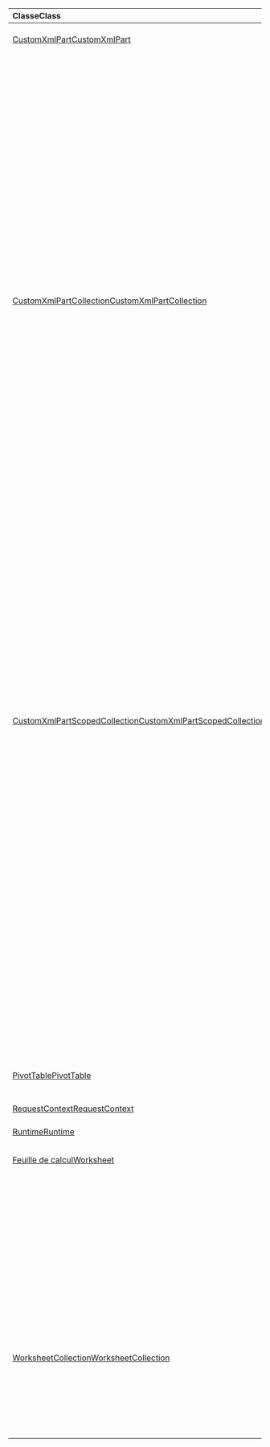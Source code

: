 | <span data-ttu-id="e6083-101">Classe</span><span class="sxs-lookup"><span data-stu-id="e6083-101">Class</span></span> | <span data-ttu-id="e6083-102">Champs</span><span class="sxs-lookup"><span data-stu-id="e6083-102">Fields</span></span> | <span data-ttu-id="e6083-103">Description</span><span class="sxs-lookup"><span data-stu-id="e6083-103">Description</span></span> |
|:---|:---|:---|
|[<span data-ttu-id="e6083-104">CustomXmlPart</span><span class="sxs-lookup"><span data-stu-id="e6083-104">CustomXmlPart</span></span>](/javascript/api/excel/excel.customxmlpart)|[<span data-ttu-id="e6083-105">delete()</span><span class="sxs-lookup"><span data-stu-id="e6083-105">delete()</span></span>](/javascript/api/excel/excel.customxmlpart#delete--)|<span data-ttu-id="e6083-106">Supprime la partie XML personnalisée.</span><span class="sxs-lookup"><span data-stu-id="e6083-106">Deletes the custom XML part.</span></span>|
||[<span data-ttu-id="e6083-107">getXml()</span><span class="sxs-lookup"><span data-stu-id="e6083-107">getXml()</span></span>](/javascript/api/excel/excel.customxmlpart#getxml--)|<span data-ttu-id="e6083-108">Obtient l’intégralité du contenu XML de la partie XML personnalisée.</span><span class="sxs-lookup"><span data-stu-id="e6083-108">Gets the custom XML part's full XML content.</span></span>|
||[<span data-ttu-id="e6083-109">id</span><span class="sxs-lookup"><span data-stu-id="e6083-109">id</span></span>](/javascript/api/excel/excel.customxmlpart#id)|<span data-ttu-id="e6083-110">ID de la partie XML personnalisée.</span><span class="sxs-lookup"><span data-stu-id="e6083-110">The custom XML part's ID.</span></span>|
||[<span data-ttu-id="e6083-111">namespaceUri</span><span class="sxs-lookup"><span data-stu-id="e6083-111">namespaceUri</span></span>](/javascript/api/excel/excel.customxmlpart#namespaceuri)|<span data-ttu-id="e6083-112">URI d’espace de noms de la partie XML personnalisée.</span><span class="sxs-lookup"><span data-stu-id="e6083-112">The custom XML part's namespace URI.</span></span>|
||[<span data-ttu-id="e6083-113">setXml(xml: string)</span><span class="sxs-lookup"><span data-stu-id="e6083-113">setXml(xml: string)</span></span>](/javascript/api/excel/excel.customxmlpart#setxml-xml-)|<span data-ttu-id="e6083-114">Définit l’intégralité du contenu XML de la partie XML personnalisée.</span><span class="sxs-lookup"><span data-stu-id="e6083-114">Sets the custom XML part's full XML content.</span></span>|
|[<span data-ttu-id="e6083-115">CustomXmlPartCollection</span><span class="sxs-lookup"><span data-stu-id="e6083-115">CustomXmlPartCollection</span></span>](/javascript/api/excel/excel.customxmlpartcollection)|[<span data-ttu-id="e6083-116">add(xml: string)</span><span class="sxs-lookup"><span data-stu-id="e6083-116">add(xml: string)</span></span>](/javascript/api/excel/excel.customxmlpartcollection#add-xml-)|<span data-ttu-id="e6083-117">Ajoute une nouvelle partie XML personnalisée au classeur.</span><span class="sxs-lookup"><span data-stu-id="e6083-117">Adds a new custom XML part to the workbook.</span></span>|
||[<span data-ttu-id="e6083-118">getByNamespace(namespaceUri: string)</span><span class="sxs-lookup"><span data-stu-id="e6083-118">getByNamespace(namespaceUri: string)</span></span>](/javascript/api/excel/excel.customxmlpartcollection#getbynamespace-namespaceuri-)|<span data-ttu-id="e6083-119">Obtient une nouvelle collection limitée de parties XML personnalisées dont les espaces de noms correspondent à l’espace de noms donné.</span><span class="sxs-lookup"><span data-stu-id="e6083-119">Gets a new scoped collection of custom XML parts whose namespaces match the given namespace.</span></span>|
||[<span data-ttu-id="e6083-120">getCount()</span><span class="sxs-lookup"><span data-stu-id="e6083-120">getCount()</span></span>](/javascript/api/excel/excel.customxmlpartcollection#getcount--)|<span data-ttu-id="e6083-121">Obtient le nombre de parties XML personnalisées dans la collection.</span><span class="sxs-lookup"><span data-stu-id="e6083-121">Gets the number of custom XML parts in the collection.</span></span>|
||[<span data-ttu-id="e6083-122">getItem(id: string)</span><span class="sxs-lookup"><span data-stu-id="e6083-122">getItem(id: string)</span></span>](/javascript/api/excel/excel.customxmlpartcollection#getitem-id-)|<span data-ttu-id="e6083-123">Obtient une partie XML personnalisée en fonction de son ID.</span><span class="sxs-lookup"><span data-stu-id="e6083-123">Gets a custom XML part based on its ID.</span></span>|
||[<span data-ttu-id="e6083-124">getItemOrNullObject(id: string)</span><span class="sxs-lookup"><span data-stu-id="e6083-124">getItemOrNullObject(id: string)</span></span>](/javascript/api/excel/excel.customxmlpartcollection#getitemornullobject-id-)|<span data-ttu-id="e6083-125">Obtient une partie XML personnalisée en fonction de son ID.</span><span class="sxs-lookup"><span data-stu-id="e6083-125">Gets a custom XML part based on its ID.</span></span>|
||[<span data-ttu-id="e6083-126">items</span><span class="sxs-lookup"><span data-stu-id="e6083-126">items</span></span>](/javascript/api/excel/excel.customxmlpartcollection#items)|<span data-ttu-id="e6083-127">Obtient l’élément enfant chargé dans cette collection de sites.</span><span class="sxs-lookup"><span data-stu-id="e6083-127">Gets the loaded child items in this collection.</span></span>|
|[<span data-ttu-id="e6083-128">CustomXmlPartScopedCollection</span><span class="sxs-lookup"><span data-stu-id="e6083-128">CustomXmlPartScopedCollection</span></span>](/javascript/api/excel/excel.customxmlpartscopedcollection)|[<span data-ttu-id="e6083-129">getCount()</span><span class="sxs-lookup"><span data-stu-id="e6083-129">getCount()</span></span>](/javascript/api/excel/excel.customxmlpartscopedcollection#getcount--)|<span data-ttu-id="e6083-130">Obtient le nombre de parties CustomXML dans cette collection.</span><span class="sxs-lookup"><span data-stu-id="e6083-130">Gets the number of CustomXML parts in this collection.</span></span>|
||[<span data-ttu-id="e6083-131">getItem(id: string)</span><span class="sxs-lookup"><span data-stu-id="e6083-131">getItem(id: string)</span></span>](/javascript/api/excel/excel.customxmlpartscopedcollection#getitem-id-)|<span data-ttu-id="e6083-132">Obtient une partie XML personnalisée en fonction de son ID.</span><span class="sxs-lookup"><span data-stu-id="e6083-132">Gets a custom XML part based on its ID.</span></span>|
||[<span data-ttu-id="e6083-133">getItemOrNullObject(id: string)</span><span class="sxs-lookup"><span data-stu-id="e6083-133">getItemOrNullObject(id: string)</span></span>](/javascript/api/excel/excel.customxmlpartscopedcollection#getitemornullobject-id-)|<span data-ttu-id="e6083-134">Obtient une partie XML personnalisée en fonction de son ID.</span><span class="sxs-lookup"><span data-stu-id="e6083-134">Gets a custom XML part based on its ID.</span></span>|
||[<span data-ttu-id="e6083-135">getOnlyItem()</span><span class="sxs-lookup"><span data-stu-id="e6083-135">getOnlyItem()</span></span>](/javascript/api/excel/excel.customxmlpartscopedcollection#getonlyitem--)|<span data-ttu-id="e6083-136">Si la collection contient exactement un élément, cette méthode le renvoie.</span><span class="sxs-lookup"><span data-stu-id="e6083-136">If the collection contains exactly one item, this method returns it.</span></span>|
||[<span data-ttu-id="e6083-137">getOnlyItemOrNullObject()</span><span class="sxs-lookup"><span data-stu-id="e6083-137">getOnlyItemOrNullObject()</span></span>](/javascript/api/excel/excel.customxmlpartscopedcollection#getonlyitemornullobject--)|<span data-ttu-id="e6083-138">Si la collection contient exactement un élément, cette méthode le renvoie.</span><span class="sxs-lookup"><span data-stu-id="e6083-138">If the collection contains exactly one item, this method returns it.</span></span>|
||[<span data-ttu-id="e6083-139">items</span><span class="sxs-lookup"><span data-stu-id="e6083-139">items</span></span>](/javascript/api/excel/excel.customxmlpartscopedcollection#items)|<span data-ttu-id="e6083-140">Obtient l’élément enfant chargé dans cette collection de sites.</span><span class="sxs-lookup"><span data-stu-id="e6083-140">Gets the loaded child items in this collection.</span></span>|
|[<span data-ttu-id="e6083-141">PivotTable</span><span class="sxs-lookup"><span data-stu-id="e6083-141">PivotTable</span></span>](/javascript/api/excel/excel.pivottable)|[<span data-ttu-id="e6083-142">id</span><span class="sxs-lookup"><span data-stu-id="e6083-142">id</span></span>](/javascript/api/excel/excel.pivottable#id)|<span data-ttu-id="e6083-143">ID du tableau croisé dynamique.</span><span class="sxs-lookup"><span data-stu-id="e6083-143">ID of the PivotTable.</span></span>|
|[<span data-ttu-id="e6083-144">RequestContext</span><span class="sxs-lookup"><span data-stu-id="e6083-144">RequestContext</span></span>](/javascript/api/excel/excel.requestcontext)|[<span data-ttu-id="e6083-145">runtime</span><span class="sxs-lookup"><span data-stu-id="e6083-145">runtime</span></span>](/javascript/api/excel/excel.requestcontext#runtime)|<span data-ttu-id="e6083-146">[Ensemble d’api : ExcelApi 1.5]</span><span class="sxs-lookup"><span data-stu-id="e6083-146">[Api set: ExcelApi 1.5]</span></span>|
|[<span data-ttu-id="e6083-147">Runtime</span><span class="sxs-lookup"><span data-stu-id="e6083-147">Runtime</span></span>](/javascript/api/excel/excel.runtime)||[<span data-ttu-id="e6083-148">Classeur</span><span class="sxs-lookup"><span data-stu-id="e6083-148">Workbook</span></span>](/javascript/api/excel/excel.workbook)|[<span data-ttu-id="e6083-149">customXmlParts</span><span class="sxs-lookup"><span data-stu-id="e6083-149">customXmlParts</span></span>](/javascript/api/excel/excel.workbook#customxmlparts)|<span data-ttu-id="e6083-150">Représente la collection de parties XML personnalisées contenues dans ce manuel.</span><span class="sxs-lookup"><span data-stu-id="e6083-150">Represents the collection of custom XML parts contained by this workbook.</span></span>|
|[<span data-ttu-id="e6083-151">Feuille de calcul</span><span class="sxs-lookup"><span data-stu-id="e6083-151">Worksheet</span></span>](/javascript/api/excel/excel.worksheet)|[<span data-ttu-id="e6083-152">getNext(visibleOnly?: booléen)</span><span class="sxs-lookup"><span data-stu-id="e6083-152">getNext(visibleOnly?: boolean)</span></span>](/javascript/api/excel/excel.worksheet#getnext-visibleonly-)|<span data-ttu-id="e6083-153">Obtient la feuille de calcul qui suit celle-ci.</span><span class="sxs-lookup"><span data-stu-id="e6083-153">Gets the worksheet that follows this one.</span></span>|
||[<span data-ttu-id="e6083-154">getNextOrNullObject(visibleOnly?: boolean)</span><span class="sxs-lookup"><span data-stu-id="e6083-154">getNextOrNullObject(visibleOnly?: boolean)</span></span>](/javascript/api/excel/excel.worksheet#getnextornullobject-visibleonly-)|<span data-ttu-id="e6083-155">Obtient la feuille de calcul qui suit celle-ci.</span><span class="sxs-lookup"><span data-stu-id="e6083-155">Gets the worksheet that follows this one.</span></span>|
||[<span data-ttu-id="e6083-156">getPrevious(visibleOnly?: boolean)</span><span class="sxs-lookup"><span data-stu-id="e6083-156">getPrevious(visibleOnly?: boolean)</span></span>](/javascript/api/excel/excel.worksheet#getprevious-visibleonly-)|<span data-ttu-id="e6083-157">Obtient la feuille de calcul qui précède celle-ci.</span><span class="sxs-lookup"><span data-stu-id="e6083-157">Gets the worksheet that precedes this one.</span></span>|
||[<span data-ttu-id="e6083-158">getPreviousOrNullObject(visibleOnly?: boolean)</span><span class="sxs-lookup"><span data-stu-id="e6083-158">getPreviousOrNullObject(visibleOnly?: boolean)</span></span>](/javascript/api/excel/excel.worksheet#getpreviousornullobject-visibleonly-)|<span data-ttu-id="e6083-159">Obtient la feuille de calcul qui précède celle-ci.</span><span class="sxs-lookup"><span data-stu-id="e6083-159">Gets the worksheet that precedes this one.</span></span>|
|[<span data-ttu-id="e6083-160">WorksheetCollection</span><span class="sxs-lookup"><span data-stu-id="e6083-160">WorksheetCollection</span></span>](/javascript/api/excel/excel.worksheetcollection)|[<span data-ttu-id="e6083-161">getFirst(visibleOnly?: booléen)</span><span class="sxs-lookup"><span data-stu-id="e6083-161">getFirst(visibleOnly?: boolean)</span></span>](/javascript/api/excel/excel.worksheetcollection#getfirst-visibleonly-)|<span data-ttu-id="e6083-162">Obtient la première feuille de calcul dans la collection.</span><span class="sxs-lookup"><span data-stu-id="e6083-162">Gets the first worksheet in the collection.</span></span>|
||[<span data-ttu-id="e6083-163">getLast(visibleOnly?: booléen)</span><span class="sxs-lookup"><span data-stu-id="e6083-163">getLast(visibleOnly?: boolean)</span></span>](/javascript/api/excel/excel.worksheetcollection#getlast-visibleonly-)|<span data-ttu-id="e6083-164">Obtient la dernière feuille de calcul dans la collection.</span><span class="sxs-lookup"><span data-stu-id="e6083-164">Gets the last worksheet in the collection.</span></span>|
